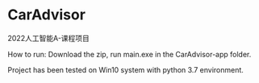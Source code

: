 # CarAdvisor
2022人工智能A-课程项目

How to run: Download the zip, run main.exe in the CarAdvisor-app folder.

Project has been tested on Win10 system with python 3.7 environment.

